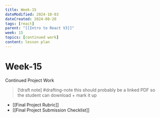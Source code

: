 ```yaml
---
title: Week-15
dateModified: 2024-10-03
dateCreated: 2024-08-20
tags: [react]
parent: "[[Intro to React V3]]"
week: 15
topics: [continued work]
content: lesson plan
---
```


# Week-15

Continued Project Work

> [!draft note] #drafting-note
> this should probably be a linked PDF so the student can download + mark it up

- [[Final Project Rubric]]
- [[Final Project Submission Checklist]]
